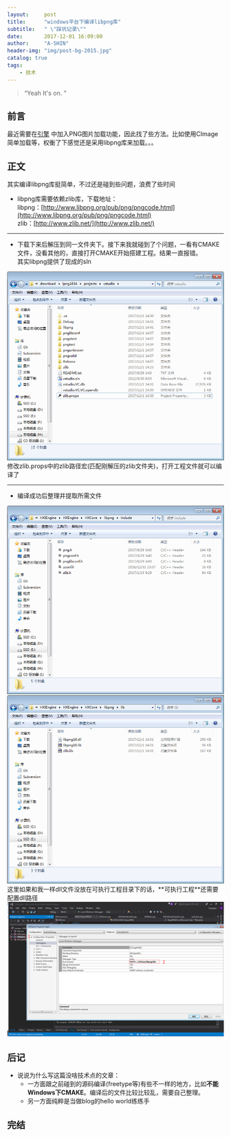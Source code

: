 ```yaml
---
layout:     post
title:      "windows平台下编译libpng库"
subtitle:   " \"踩坑记录\""
date:       2017-12-01 16:09:00
author:     "A-SHIN"
header-img: "img/post-bg-2015.jpg"
catalog: true
tags:
    - 技术
---
```


> “Yeah It's on. ”


## 前言

最近需要在[引擎](https://github.com/huangx916/HXEngine)
中加入PNG图片加载功能，因此找了些方法。比如使用CImage简单加载等，权衡了下感觉还是采用libpng库来加载。。。

## 正文
其实编译libpng库挺简单，不过还是碰到些问题，浪费了些时间  
* libpng库需要依赖zlib库，下载地址：  
libpng：[http://www.libpng.org/pub/png/pngcode.html](http://www.libpng.org/pub/png/pngcode.html)  
zlib：[http://www.zlib.net/](http://www.zlib.net/) 
 
---
* 下载下来后解压到同一文件夹下。接下来我就碰到了个问题，一看有CMAKE文件，没看其他的，直接打开CMAKE开始搭建工程。结果一直报错。  
其实libpng提供了现成的sln  
<img class="shadow" src="/img/in-post/libpng/1.png" width="600">
修改zlib.props中的zlib路径宏(匹配刚解压的zlib文件夹)，打开工程文件就可以编译了

---
* 编译成功后整理并提取所需文件
<img class="shadow" src="/img/in-post/libpng/3.png" width="600">
<img class="shadow" src="/img/in-post/libpng/4.png" width="600">
这里如果和我一样dll文件没放在可执行工程目录下的话，**可执行工程**还需要配置dll路径
<img class="shadow" src="/img/in-post/libpng/2.png" width="600">

## 后记
* 说说为什么写这篇没啥技术点的文章：  
	* 一方面跟之前碰到的源码编译(freetype等)有些不一样的地方，比如**不能Windows下CMAKE**。编译后的文件比较比较乱，需要自己整理。  
	* 另一方面纯粹是当做blog的hello world练练手  

## 完结